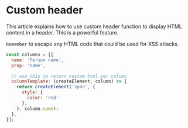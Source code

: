 # Custom header

This article explains how to use custom header function to display HTML content in a header.
This is a powerful feature.


`Remember` to escape any HTML code that could be used for XSS attacks.

```js
const columns = [{
  name: 'Person name',
  prop: 'name',

  // use this to return custom html per column
  columnTemplate: (createElement, column) => {
    return createElement('span', {
      style: {
        color: 'red'
      },
    }, column.name);
  },
}];
```